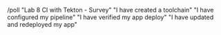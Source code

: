 /poll "Lab 8 CI with Tekton - Survey" "I have created a toolchain" "I have configured my pipeline" "I have verified my app deploy" "I have updated and redeployed my app"
